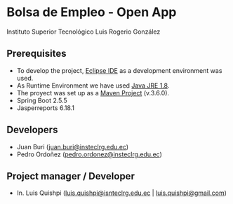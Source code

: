 # Bolsa de Empleo - Open App
Instituto Superior Tecnológico Luis Rogerio González
## Prerequisites
* To develop the project, [Eclipse IDE](https://www.eclipse.org/downloads/) as a development environment was used. 
* As Runtime Environment we have used [Java JRE 1.8](https://java.com/en/download/help/index_installing.xml). 
* The proyect was set up as a [Maven Project](https://maven.apache.org/install.html) (v.3.6.0).
* Spring Boot 2.5.5
* Jasperreports 6.18.1

## Developers
* Juan Buri (juan.buri@insteclrg.edu.ec)
* Pedro Ordoñez (pedro.ordonez@insteclrg.edu.ec)

## Project manager / Developer
* In. Luis Quishpi (luis.quishpi@isnteclrg.edu.ec | luis.quishpi@gmail.com)